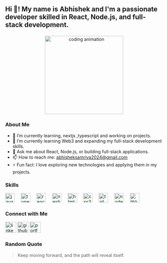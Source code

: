 <h2 align="left">Hi 👋! My name is Abhishek and I'm a passionate developer skilled in React, Node.js, and full-stack development.</h2>

###

<div align="center">
  <img src="https://media0.giphy.com/media/v1.Y2lkPTc5MGI3NjExa2wxbnBmMmk3c2pnbWNoMDMxMDA2cHZpdmN3M3cyaXd0bHY4aDh3aiZlcD12MV9pbnRlcm5hbF9naWZfYnlfaWQmY3Q9Zw/VrtvDMP4ajo5y/giphy.gif" height="250" alt="coding animation"  />
</div>

###


###

### About Me

- 🔭 I’m currently learning, nextjs ,typescript and working on projects.
- 🌱 I’m currently learning Web3 and expanding my full-stack development skills.
- 💬 Ask me about React, Node.js, or building full-stack applications.
- 📫 How to reach me: abhisheksamriya2024@gmail.com
- ⚡ Fun fact: I love exploring new technologies and applying them in my projects.

###

### Skills

<div align="left">
  <img src="https://cdn.jsdelivr.net/gh/devicons/devicon/icons/javascript/javascript-original.svg" height="30" alt="javascript logo"  />
  <img width="12" />
  <img src="https://cdn.jsdelivr.net/gh/devicons/devicon/icons/typescript/typescript-original.svg" height="30" alt="typescript logo"  />
  <img width="12" />
  <img src="https://cdn.jsdelivr.net/gh/devicons/devicon/icons/react/react-original.svg" height="30" alt="react logo"  />
  <img width="12" />
  <img src="https://cdn.jsdelivr.net/gh/devicons/devicon/icons/nextjs/nextjs-original.svg" height="30" alt="nextjs logo"  />
  <img width="12" />
  <img src="https://cdn.jsdelivr.net/gh/devicons/devicon/icons/html5/html5-original.svg" height="30" alt="html5 logo"  />
  <img width="12" />
  <img src="https://cdn.jsdelivr.net/gh/devicons/devicon/icons/css3/css3-original.svg" height="30" alt="css3 logo"  />
  <img width="12" />
  <img src="https://upload.wikimedia.org/wikipedia/commons/d/d5/Tailwind_CSS_Logo.svg" height="30" alt="tailwindcss logo"  />
  <img width="12" />
  <img src="https://cdn.jsdelivr.net/gh/devicons/devicon/icons/nodejs/nodejs-original.svg" height="30" alt="nodejs logo"  />
  <img width="12" />
  <img src="https://cdn.jsdelivr.net/gh/devicons/devicon/icons/mongodb/mongodb-original.svg" height="30" alt="mongodb logo"  />
</div>

###

### Connect with Me

<div align="left">
  <a href="https://www.linkedin.com/in/abhishek-samriya-099921300" target="_blank"><img src="https://img.shields.io/static/v1?message=LinkedIn&logo=linkedin&label=&color=0077B5&logoColor=white&labelColor=&style=for-the-badge" height="35" alt="linkedin logo"  /></a>
  <a href="https://github.com/abhisheksamriya" target="_blank"><img src="https://img.shields.io/static/v1?message=GitHub&logo=github&label=&color=181717&logoColor=white&labelColor=&style=for-the-badge" height="35" alt="github logo"  /></a>
  <a href="https://terminal-portfolio-orpin-nu.vercel.app/" target="_blank"><img src="https://img.shields.io/static/v1?message=Portfolio&logo=web&label=&color=1DA1F2&logoColor=white&labelColor=&style=for-the-badge" height="35" alt="portfolio logo"  /></a>
</div>

###

### Random Quote

> Keep moving forward, and the path will reveal itself.

###
